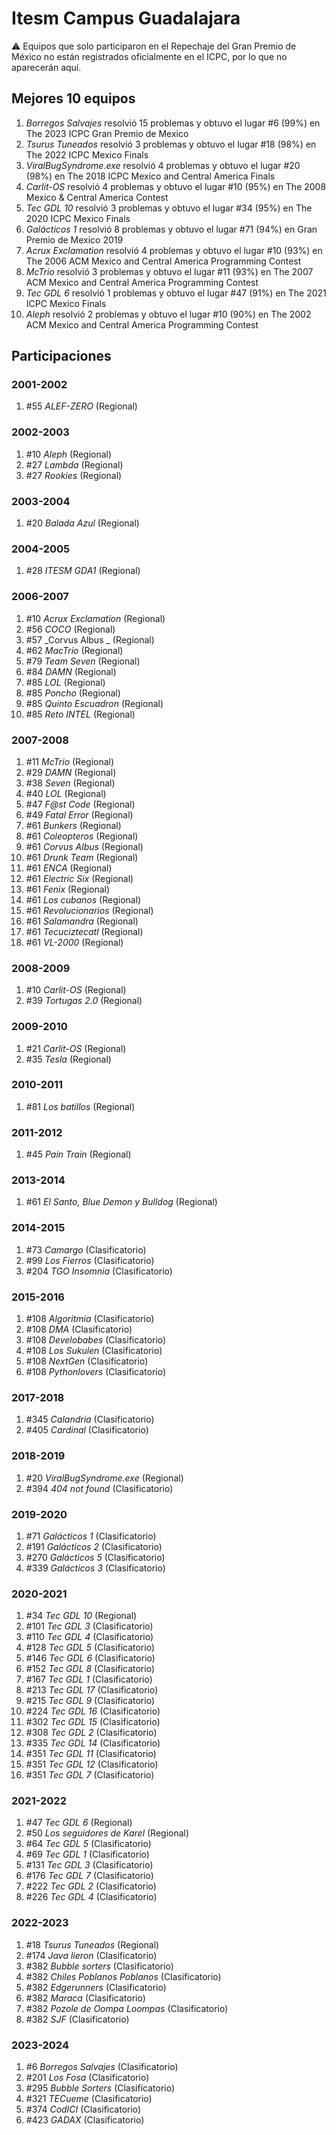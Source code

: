 # Itesm Campus Guadalajara

:warning: Equipos que solo participaron en el Repechaje del Gran Premio de México no están registrados oficialmente en el ICPC, por lo que no aparecerán aquí.

## Mejores 10 equipos

1. _Borregos Salvajes_ resolvió 15 problemas y obtuvo el lugar #6 (99%) en The 2023 ICPC Gran Premio de Mexico
1. _Tsurus Tuneados_ resolvió 3 problemas y obtuvo el lugar #18 (98%) en The 2022 ICPC Mexico Finals
1. _ViralBugSyndrome.exe_ resolvió 4 problemas y obtuvo el lugar #20 (98%) en The 2018 ICPC Mexico and Central America Finals
1. _Carlit-OS_ resolvió 4 problemas y obtuvo el lugar #10 (95%) en The 2008 Mexico & Central America Contest
1. _Tec GDL 10_ resolvió 3 problemas y obtuvo el lugar #34 (95%) en The 2020 ICPC Mexico Finals
1. _Galácticos 1_ resolvió 8 problemas y obtuvo el lugar #71 (94%) en Gran Premio de Mexico 2019
1. _Acrux Exclamation_ resolvió 4 problemas y obtuvo el lugar #10 (93%) en The 2006 ACM Mexico and Central America Programming Contest
1. _McTrio_ resolvió 3 problemas y obtuvo el lugar #11 (93%) en The 2007 ACM Mexico and Central America Programming Contest
1. _Tec GDL 6_ resolvió 1 problemas y obtuvo el lugar #47 (91%) en The 2021 ICPC Mexico Finals
1. _Aleph_ resolvió 2 problemas y obtuvo el lugar #10 (90%) en The 2002 ACM Mexico and Central America Programming Contest

## Participaciones

### 2001-2002

1. #55 _ALEF-ZERO_ (Regional)

### 2002-2003

1. #10 _Aleph_ (Regional)
1. #27 _Lambda_ (Regional)
1. #27 _Rookies_ (Regional)

### 2003-2004

1. #20 _Balada Azul_ (Regional)

### 2004-2005

1. #28 _ITESM GDA1_ (Regional)

### 2006-2007

1. #10 _Acrux Exclamation_ (Regional)
1. #56 _COCO_ (Regional)
1. #57 _Corvus Albus _ (Regional)
1. #62 _MacTrio_ (Regional)
1. #79 _Team Seven_ (Regional)
1. #84 _DAMN_ (Regional)
1. #85 _LOL_ (Regional)
1. #85 _Poncho_ (Regional)
1. #85 _Quinto Escuadron_ (Regional)
1. #85 _Reto INTEL_ (Regional)

### 2007-2008

1. #11 _McTrio_ (Regional)
1. #29 _DAMN_ (Regional)
1. #38 _Seven_ (Regional)
1. #40 _LOL_ (Regional)
1. #47 _F@st Code_ (Regional)
1. #49 _Fatal Error_ (Regional)
1. #61 _Bunkers_ (Regional)
1. #61 _Coleopteros_ (Regional)
1. #61 _Corvus Albus_ (Regional)
1. #61 _Drunk Team_ (Regional)
1. #61 _ENCA_ (Regional)
1. #61 _Electric Six_ (Regional)
1. #61 _Fenix_ (Regional)
1. #61 _Los cubanos_ (Regional)
1. #61 _Revolucionarios_ (Regional)
1. #61 _Salamandra_ (Regional)
1. #61 _Tecuciztecatl_ (Regional)
1. #61 _VL-2000_ (Regional)

### 2008-2009

1. #10 _Carlit-OS_ (Regional)
1. #39 _Tortugas 2.0_ (Regional)

### 2009-2010

1. #21 _Carlit-OS_ (Regional)
1. #35 _Tesla_ (Regional)

### 2010-2011

1. #81 _Los batillos_ (Regional)

### 2011-2012

1. #45 _Pain Train_ (Regional)

### 2013-2014

1. #61 _El Santo, Blue Demon y Bulldog_ (Regional)

### 2014-2015

1. #73 _Camargo_ (Clasificatorio)
1. #99 _Los Fierros_ (Clasificatorio)
1. #204 _TGO Insomnia_ (Clasificatorio)

### 2015-2016

1. #108 _Algoritmia_ (Clasificatorio)
1. #108 _DMA_ (Clasificatorio)
1. #108 _Develobabes_ (Clasificatorio)
1. #108 _Los Sukulen_ (Clasificatorio)
1. #108 _NextGen_ (Clasificatorio)
1. #108 _Pythonlovers_ (Clasificatorio)

### 2017-2018

1. #345 _Calandria_ (Clasificatorio)
1. #405 _Cardinal_ (Clasificatorio)

### 2018-2019

1. #20 _ViralBugSyndrome.exe_ (Regional)
1. #394 _404 not found_ (Clasificatorio)

### 2019-2020

1. #71 _Galácticos 1_ (Clasificatorio)
1. #191 _Galácticos 2_ (Clasificatorio)
1. #270 _Galácticos 5_ (Clasificatorio)
1. #339 _Galácticos 3_ (Clasificatorio)

### 2020-2021

1. #34 _Tec GDL 10_ (Regional)
1. #101 _Tec GDL 3_ (Clasificatorio)
1. #110 _Tec GDL 4_ (Clasificatorio)
1. #128 _Tec GDL 5_ (Clasificatorio)
1. #146 _Tec GDL 6_ (Clasificatorio)
1. #152 _Tec GDL 8_ (Clasificatorio)
1. #167 _Tec GDL 1_ (Clasificatorio)
1. #213 _Tec GDL 17_ (Clasificatorio)
1. #215 _Tec GDL 9_ (Clasificatorio)
1. #224 _Tec GDL 16_ (Clasificatorio)
1. #302 _Tec GDL 15_ (Clasificatorio)
1. #308 _Tec GDL 2_ (Clasificatorio)
1. #335 _Tec GDL 14_ (Clasificatorio)
1. #351 _Tec GDL 11_ (Clasificatorio)
1. #351 _Tec GDL 12_ (Clasificatorio)
1. #351 _Tec GDL 7_ (Clasificatorio)

### 2021-2022

1. #47 _Tec GDL 6_ (Regional)
1. #50 _Los seguidores de Karel_ (Regional)
1. #64 _Tec GDL 5_ (Clasificatorio)
1. #69 _Tec GDL 1_ (Clasificatorio)
1. #131 _Tec GDL 3_ (Clasificatorio)
1. #176 _Tec GDL 7_ (Clasificatorio)
1. #222 _Tec GDL 2_ (Clasificatorio)
1. #226 _Tec GDL 4_ (Clasificatorio)

### 2022-2023

1. #18 _Tsurus Tuneados_ (Regional)
1. #174 _Java lieron_ (Clasificatorio)
1. #382 _Bubble sorters_ (Clasificatorio)
1. #382 _Chiles Poblanos Poblanos_ (Clasificatorio)
1. #382 _Edgerunners_ (Clasificatorio)
1. #382 _Maraca_ (Clasificatorio)
1. #382 _Pozole de Oompa Loompas_ (Clasificatorio)
1. #382 _SJF_ (Clasificatorio)

### 2023-2024

1. #6 _Borregos Salvajes_ (Clasificatorio)
1. #201 _Los Fosa_ (Clasificatorio)
1. #295 _Bubble Sorters_ (Clasificatorio)
1. #321 _TECueme_ (Clasificatorio)
1. #374 _CodICI_ (Clasificatorio)
1. #423 _GADAX_ (Clasificatorio)



